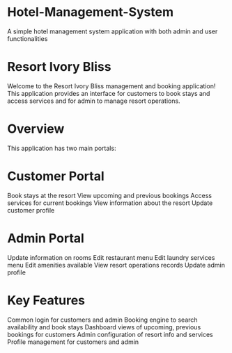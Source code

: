 # Hotel-Management-System
A simple hotel management system application with both admin and user functionalities

# Resort Ivory Bliss
Welcome to the Resort Ivory Bliss management and booking application! This application provides an interface for customers to book stays and access services and for admin to manage resort operations.

# Overview
This application has two main portals:

# Customer Portal
Book stays at the resort
View upcoming and previous bookings
Access services for current bookings
View information about the resort
Update customer profile

# Admin Portal
Update information on rooms
Edit restaurant menu
Edit laundry services menu
Edit amenities available
View resort operations records
Update admin profile

# Key Features

Common login for customers and admin
Booking engine to search availability and book stays
Dashboard views of upcoming, previous bookings for customers
Admin configuration of resort info and services
Profile management for customers and admin
